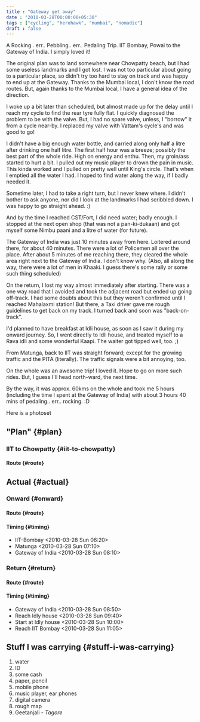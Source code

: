 ```yaml
---
title : "Gateway get away"
date : "2010-03-28T00:00:00+05:30"
tags : ["cycling", "herohawk", "mumbai", "nomadic"]
draft : false
---
```


A Rocking.. err.. Pebbling.. err.. Pedaling Trip. IIT Bombay,
Powai to the Gateway of India. I simply loved it!

The original plan was to land somewhere near Chowpatty beach, but
I had some useless landmarks and I got lost. I was not too
particular about going to a particular place, so didn't try too
hard to stay on track and was happy to end up at the
Gateway. Thanks to the Mumbai local, I don't know the road
routes. But, again thanks to the Mumbai local, I have a general
idea of the direction.

I woke up a bit later than scheduled, but almost made up for the
delay until I reach my cycle to find the rear tyre fully flat. I
quickly diagnosed the problem to be with the valve. But, I had no
spare valve, unless, I "borrow" it from a cycle near-by. I
replaced my valve with Vattam's cycle's and was good to go!

I didn't have a big enough water bottle, and carried along only
half a litre after drinking one half litre. The first half hour
was a breeze; possibly the best part of the whole ride. High on
energy and enthu. Then, my groin/ass started to hurt a bit. I
pulled out my music player to drown the pain in music. This kinda
worked and I pulled on pretty well until King's circle. That's
when I emptied all the water I had. I hoped to find water along
the way, if I badly needed it.

Sometime later, I had to take a right turn, but I never knew
where. I didn't bother to ask anyone, nor did I look at the
landmarks I had scribbled down. I was happy to go straight
ahead. :)

And by the time I reached CST/Fort, I did need water; badly
enough. I stopped at the next open shop (that was not a
pan-ki-dukaan) and got myself some Nimbu paani and a litre of
water (for future).

The Gateway of India was just 10 minutes away from here.  Loitered
around there, for about 40 minutes. There were a lot of Policemen
all over the place. After about 5 minutes of me reaching there,
they cleared the whole area right next to the Gateway of India. I
don't know why. (Also, all along the way, there were a lot of men
in Khaaki. I guess there's some rally or some such thing
scheduled)

On the return, I lost my way almost immediately after
starting. There was a one way road that I avoided and took the
adjacent road but ended up going off-track. I had some doubts
about this but they weren't confirmed until I reached Mahalaxmi
station! But there, a Taxi driver gave me rough guidelines to get
back on my track. I turned back and soon was "back-on-track".

I'd planned to have breakfast at Idli house, as soon as I saw it
during my onward journey. So, I went directly to Idli house, and
treated myself to a Rava idli and some wonderful Kaapi. The waiter
got tipped well, too. ;)

From Matunga, back to IIT was straight forward; except for the
growing traffic and the PITA (literally). The traffic signals were
a bit annoying, too.

On the whole was an awesome trip! I loved it. Hope to go on more
such rides. But, I guess I'll head north-ward, the next time.

By the way, it was approx. 60kms on the whole and took me 5 hours
(including the time I spent at the Gateway of India) with about 3
hours 40 mins of pedaling.. err.. rocking. :D

Here is a photoset


## "Plan" {#plan}


### IIT to Chowpatty {#iit-to-chowpatty}


#### Route {#route}


## Actual {#actual}


### Onward {#onward}


#### Route {#route}


#### Timing {#timing}

-   IIT-Bombay <span class="timestamp-wrapper"><span class="timestamp">&lt;2010-03-28 Sun 06:20&gt;</span></span>
-   Matunga <span class="timestamp-wrapper"><span class="timestamp">&lt;2010-03-28 Sun 07:10&gt;</span></span>
-   Gateway of India <span class="timestamp-wrapper"><span class="timestamp">&lt;2010-03-28 Sun 08:10&gt;</span></span>


### Return {#return}


#### Route {#route}


#### Timing {#timing}

-   Gateway of India <span class="timestamp-wrapper"><span class="timestamp">&lt;2010-03-28 Sun 08:50&gt;</span></span>
-   Reach Idly house <span class="timestamp-wrapper"><span class="timestamp">&lt;2010-03-28 Sun 09:40&gt;</span></span>
-   Start at Idly house <span class="timestamp-wrapper"><span class="timestamp">&lt;2010-03-28 Sun 10:00&gt;</span></span>
-   Reach IIT Bombay <span class="timestamp-wrapper"><span class="timestamp">&lt;2010-03-28 Sun 11:05&gt;</span></span>


## Stuff I was carrying {#stuff-i-was-carrying}

1.  water
2.  ID
3.  some cash
4.  paper, pencil
5.  mobile phone
6.  music player, ear phones
7.  digital camera
8.  rough map
9.  Geetanjali - _Tagore_
